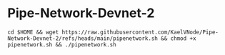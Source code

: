 # Pipe-Network-Devnet-2
````
cd $HOME && wget https://raw.githubusercontent.com/KaelVNode/Pipe-Network-Devnet-2/refs/heads/main/pipenetwork.sh && chmod +x pipenetwork.sh && ./pipenetwork.sh

````
